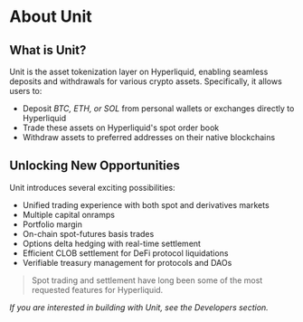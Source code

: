 # About Unit

## What is Unit?

Unit is the asset tokenization layer on Hyperliquid, enabling seamless deposits and withdrawals for various crypto assets. Specifically, it allows users to:

- Deposit *BTC, ETH, or SOL* from personal wallets or exchanges directly to Hyperliquid
- Trade these assets on Hyperliquid's spot order book
- Withdraw assets to preferred addresses on their native blockchains

## Unlocking New Opportunities

Unit introduces several exciting possibilities:

- Unified trading experience with both spot and derivatives markets
- Multiple capital onramps
- Portfolio margin
- On-chain spot-futures basis trades
- Options delta hedging with real-time settlement
- Efficient CLOB settlement for DeFi protocol liquidations
- Verifiable treasury management for protocols and DAOs

> Spot trading and settlement have long been some of the most requested features for Hyperliquid.

*If you are interested in building with Unit, see the Developers section.*